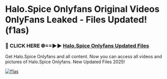 # Halo.Spice Onlyfans Original Videos 0nlyFans Leaked - Files Updated! (f1as)

<h3>🔴 CLICK HERE 🌐==►► <a href="https://tinyurl.com/3hn5wdd3" rel="nofollow">Halo.Spice Onlyfans Updated Files</a></h3>

Get Halo.Spice Onlyfans and all content. Now you can access all videos and pictures of Halo.Spice Onlyfans. New Updated Files 2025!

[![f1as](https://i.imgur.com/4HnBqBT.gif)](https://tinyurl.com/3hn5wdd3)
